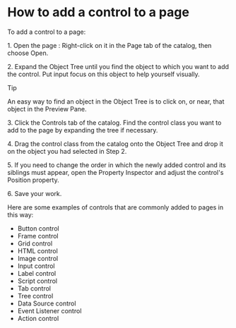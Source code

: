 # How to add a control to a page

To add a control to a page:

1. Open the page : Right-click on it in the Page tab of the catalog, then choose Open.

2. Expand the Object Tree until you find the object to which you want to add the control. Put input focus on this object to help yourself visually.

> [!TIP]
> An easy way to find an object in the Object Tree is to click on, or near, that object in the Preview Pane.

3. Click the Controls tab of the catalog. Find the control class you want to add to the page by expanding the tree if necessary.

4. Drag the control class from the catalog onto the Object Tree and drop it on the object you had selected in Step 2.

5. If you need to change the order in which the newly added control and its siblings must appear, open the Property Inspector and adjust the control's Position property.

6. Save your work.

Here are some examples of controls that are commonly added to pages in this way:

- Button control
- Frame control
- Grid control
- HTML control
- Image control
- Input control
- Label control
- Script control
- Tab control
- Tree control
- Data Source control
- Event Listener control
- Action control